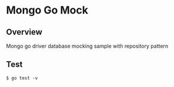 # Mongo Go Mock

## Overview
Mongo go driver database mocking sample with repository pattern

## Test
```
$ go test -v
```